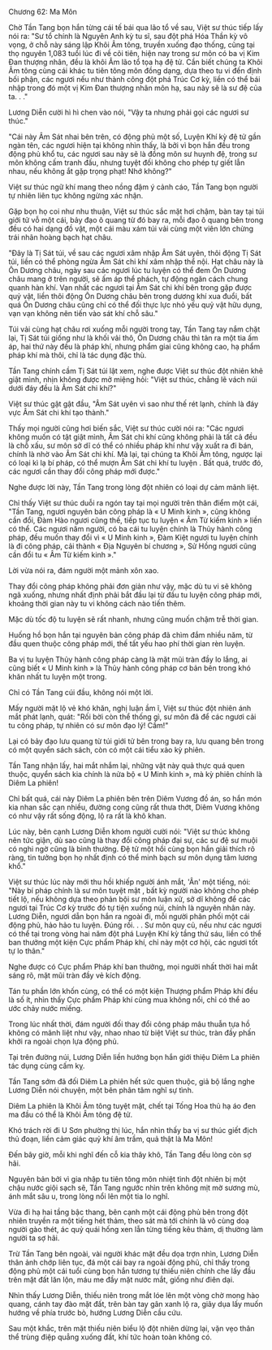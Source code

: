 




Chương 62: Ma Môn


Chờ Tần Tang bọn hắn từng cái tế bái qua lão tổ về sau, Việt sư thúc tiếp lấy nói ra: "Sư tổ chính là Nguyên Anh kỳ tu sĩ, sau đột phá Hóa Thần kỳ vô vọng, ở chỗ này sáng lập Khôi Âm tông, truyền xuống đạo thống, cũng tại thọ nguyên 1,083 tuổi lúc đi về cõi tiên, hiện nay trong sư môn có ba vị Kim Đan thượng nhân, đều là khôi Âm lão tổ tọa hạ đệ tử. Cần biết chúng ta Khôi Âm tông cùng cái khác tu tiên tông môn đồng dạng, dựa theo tu vi đến định bối phận, các ngươi nếu như thành công đột phá Trúc Cơ kỳ, liền có thể bái nhập trong đó một vị Kim Đan thượng nhân môn hạ, sau này sẽ là sư đệ của ta. . ."

Lương Diễn cười hì hì chen vào nói, "Vậy ta nhưng phải gọi các ngươi sư thúc."

"Cái này Âm Sát nhai bên trên, có động phủ một số, Luyện Khí kỳ đệ tử gần ngàn tên, các ngươi hiện tại không nhìn thấy, là bởi vì bọn hắn đều trong động phủ khổ tu, các ngươi sau này sẽ là đồng môn sư huynh đệ, trong sư môn không cấm tranh đấu, nhưng tuyệt đối không cho phép tự giết lẫn nhau, nếu không ắt gặp trọng phạt! Nhớ không?"

Việt sư thúc ngữ khí mang theo nồng đậm ý cảnh cáo, Tần Tang bọn người tự nhiên liên tục không ngừng xác nhận.

Gặp bọn họ coi như nhu thuận, Việt sư thúc sắc mặt hơi chậm, bàn tay tại túi giới tử vỗ một cái, bảy đạo ô quang từ đó bay ra, mỗi đạo ô quang bên trong đều có hai dạng đồ vật, một cái màu xám túi vải cùng một viên lớn chừng trái nhãn hoàng bạch hạt châu.

"Đây là Tị Sát túi, về sau các ngươi xâm nhập Âm Sát uyên, thôi động Tị Sát túi, liền có thể phòng ngừa Âm Sát chi khí xâm nhập thể nội. Hạt châu này là Ôn Dương châu, ngày sau các ngươi lúc tu luyện có thể đem Ôn Dương châu mang ở trên người, sẽ ấm áp thể phách, tự động ngăn cách chung quanh hàn khí. Vạn nhất các ngươi tại Âm Sát chi khí bên trong gặp được quỷ vật, liền thôi động Ôn Dương châu bên trong dương khí xua đuổi, bất quá Ôn Dương châu cũng chỉ có thể đối thực lực nhỏ yếu quỷ vật hữu dụng, vạn vạn không nên tiến vào sát khí chỗ sâu."

Túi vải cùng hạt châu rơi xuống mỗi người trong tay, Tần Tang tay nắm chặt lại, Tị Sát túi giống như là khối vải thô, Ôn Dương châu thì tản ra một tia ấm áp, hai thứ này đều là pháp khí, nhưng phẩm giai cũng không cao, hạ phẩm pháp khí mà thôi, chỉ là tác dụng đặc thù.

Tần Tang chính cầm Tị Sát túi lật xem, nghe được Việt sư thúc đột nhiên khẽ giật mình, nhịn không được mở miệng hỏi: "Việt sư thúc, chẳng lẽ vách núi dưới đáy đều là Âm Sát chi khí?"

Việt sư thúc gật gật đầu, "Âm Sát uyên vì sao như thế rét lạnh, chính là đáy vực Âm Sát chi khí tạo thành."

Thấy mọi người cũng hơi biến sắc, Việt sư thúc cười nói ra: "Các ngươi không muốn có tật giật mình, Âm Sát chi khí cũng không phải là tất cả đều là chỗ xấu, sư môn sở dĩ có thể có nhiều pháp khí như vậy xuất ra đi bán, chính là nhờ vào Âm Sát chi khí. Mà lại, tại chúng ta Khôi Âm tông, ngược lại có loại kì lạ bí pháp, có thể mượn Âm Sát chi khí tu luyện . Bất quá, trước đó, các ngươi cần thay đổi công pháp mới được."

Nghe được lời này, Tần Tang trong lòng đột nhiên có loại dự cảm mãnh liệt.

Chỉ thấy Việt sư thúc duỗi ra ngón tay tại mọi người trên thân điểm một cái, "Tần Tang, ngươi nguyên bản công pháp là « U Minh kinh », cũng không cần đổi, Đàm Hào ngươi cũng thế, tiếp tục tu luyện « Âm Từ kiếm kinh » liền có thể. Các ngươi năm người, có ba cái tu luyện chính là Thủy hành công pháp, đều muốn thay đổi vì « U Minh kinh », Đàm Kiệt ngươi tu luyện chính là đi công pháp, cải thành « Địa Nguyên bí chương », Sử Hồng ngươi cũng cần đổi tu « Âm Từ kiếm kinh »."

Lời vừa nói ra, đám người một mảnh xôn xao.

Thay đổi công pháp không phải đơn giản như vậy, mặc dù tu vi sẽ không ngã xuống, nhưng nhất định phải bắt đầu lại từ đầu tu luyện công pháp mới, khoảng thời gian này tu vi không cách nào tiến thêm.

Mặc dù tốc độ tu luyện sẽ rất nhanh, nhưng cũng muốn chậm trễ thời gian.

Huống hồ bọn hắn tại nguyên bản công pháp đã chìm đắm nhiều năm, từ đầu quen thuộc công pháp mới, thế tất yếu hao phí thời gian rèn luyện.

Ba vị tu luyện Thủy hành công pháp càng là mặt mũi tràn đầy lo lắng, ai cũng biết « U Minh kinh » là Thủy hành công pháp cơ bản bên trong khó khăn nhất tu luyện một trong.

Chỉ có Tần Tang cúi đầu, không nói một lời.

Mấy người mặt lộ vẻ khó khăn, nghị luận ầm ĩ, Việt sư thúc đột nhiên ánh mắt phát lạnh, quát: "Rối bời còn thể thống gì, sư môn đã để các ngươi cải tu công pháp, tự nhiên có sư môn đạo lý! Cầm!"

Lại có bảy đạo lưu quang từ túi giới tử bên trong bay ra, lưu quang bên trong có một quyển sách sách, còn có một cái tiểu xảo kỳ phiên.

Tần Tang nhận lấy, hai mắt nhắm lại, những vật này quả thực quá quen thuộc, quyển sách kia chính là nửa bộ « U Minh kinh », mà kỳ phiên chính là Diêm La phiên!

Chỉ bất quá, cái này Diêm La phiên bên trên Diêm Vương đồ án, so hắn món kia nhan sắc cạn nhiều, đường cong cũng rất thưa thớt, Diêm Vương không có như vậy rất sống động, lộ ra rất là khô khan.

Lúc này, bên cạnh Lương Diễn khom người cười nói: "Việt sư thúc không nên tức giận, dù sao cũng là thay đổi công pháp đại sự, các sư đệ sư muội có nghi ngờ cũng là bình thường. Đệ tử một hồi cùng bọn hắn giải thích rõ ràng, tin tưởng bọn họ nhất định có thể minh bạch sư môn dụng tâm lương khổ."

Việt sư thúc lúc này mới thu hồi khiếp người ánh mắt, 'Ân' một tiếng, nói: "Này bí pháp chính là sư môn tuyệt mật , bất kỳ người nào không cho phép tiết lộ, nếu không dựa theo phản bội sư môn luận xử, sở dĩ không để các ngươi tại Trúc Cơ kỳ trước đó tự tiện xuống núi, chính là nguyên nhân này. Lương Diễn, ngươi dẫn bọn hắn ra ngoài đi, mỗi người phân phối một cái động phủ, hảo hảo tu luyện. Đúng rồi. . . Sư môn quy củ, nếu như các ngươi có thể tại trong vòng hai năm đột phá Luyện Khí kỳ tầng thứ sáu, liền có thể ban thưởng một kiện Cực phẩm Pháp khí, chỉ này một cơ hội, các ngươi tốt tự lo thân."

Nghe được có Cực phẩm Pháp khí ban thưởng, mọi người nhất thời hai mắt sáng rõ, mặt mũi tràn đầy vẻ kích động.

Tán tu phần lớn khốn cùng, có thể có một kiện Thượng phẩm Pháp khí đều là số ít, nhìn thấy Cực phẩm Pháp khí cũng mua không nổi, chỉ có thể ao ước chảy nước miếng.

Trong lúc nhất thời, đám người đối thay đổi công pháp mâu thuẫn tựa hồ không có mãnh liệt như vậy, nhao nhao từ biệt Việt sư thúc, tràn đầy phấn khởi ra ngoài chọn lựa động phủ.

Tại trên đường núi, Lương Diễn liền hướng bọn hắn giới thiệu Diêm La phiên tác dụng cùng cấm kỵ.

Tần Tang sớm đã đối Diêm La phiên hết sức quen thuộc, giả bộ lắng nghe Lương Diễn nói chuyện, một bên phân tâm nghĩ sự tình.

Diêm La phiên là Khôi Âm tông tuyệt mật, chết tại Tống Hoa thủ hạ áo đen ma đầu có thể là Khôi Âm tông đệ tử.

Khó trách rời đi U Sơn phường thị lúc, hắn nhìn thấy ba vị sư thúc giết địch thủ đoạn, liền cảm giác quỷ khí âm trầm, quả thật là Ma Môn!

Đến bây giờ, mỗi khi nghĩ đến cỗ kia thây khô, Tần Tang đều lòng còn sợ hãi.

Nguyên bản bởi vì gia nhập tu tiên tông môn nhiệt tình đột nhiên bị một chậu nước giội sạch sẽ, Tần Tang ngước nhìn trên không mịt mờ sương mù, ánh mắt sâu u, trong lòng nổi lên một tia lo nghĩ.

Vừa đi hạ hai tầng bậc thang, bên cạnh một cái động phủ bên trong đột nhiên truyền ra một tiếng hét thảm, theo sát mà tới chính là vô cùng doạ người gào thét, ác quỷ quái hống xen lẫn từng tiếng kêu thảm, dị thường làm người ta sợ hãi.

Trừ Tần Tang bên ngoài, vài người khác mặt đều dọa trợn nhìn, Lương Diễn thân ảnh chớp liên tục, đá một cái bay ra ngoài động phủ, chỉ thấy trong động phủ một cái tuổi cùng bọn hắn tương tự thiếu niên chính che lấy đầu trên mặt đất lăn lộn, máu me đầy mặt nước mắt, giống như điên dại.

Nhìn thấy Lương Diễn, thiếu niên trong mắt lóe lên một vòng chờ mong hào quang, cánh tay đào mặt đất, trên bàn tay gân xanh lộ ra, giãy dụa lấy muốn hướng về phía trước bò, hướng Lương Diễn cầu cứu.

Sau một khắc, trên mặt thiếu niên biểu lộ đột nhiên dừng lại, vặn vẹo thân thể trùng điệp quẳng xuống đất, khí tức hoàn toàn không có.




